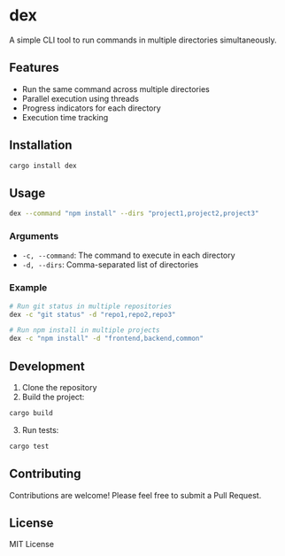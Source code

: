 # dex

A simple CLI tool to run commands in multiple directories simultaneously.

## Features

- Run the same command across multiple directories
- Parallel execution using threads
- Progress indicators for each directory
- Execution time tracking

## Installation

```bash
cargo install dex
```

## Usage

```bash
dex --command "npm install" --dirs "project1,project2,project3"
```

### Arguments

- `-c, --command`: The command to execute in each directory
- `-d, --dirs`: Comma-separated list of directories

### Example

```bash
# Run git status in multiple repositories
dex -c "git status" -d "repo1,repo2,repo3"

# Run npm install in multiple projects
dex -c "npm install" -d "frontend,backend,common"
```

## Development

1. Clone the repository
2. Build the project:

```bash
cargo build
```

3. Run tests:

```bash
cargo test
```

## Contributing

Contributions are welcome! Please feel free to submit a Pull Request.

## License

MIT License
